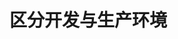 <!--
 * Author  rhys.zhao
 * Date  2023-03-06 11:28:14
 * LastEditors  rhys.zhao
 * LastEditTime  2023-03-06 11:28:17
 * Description
-->

# 区分开发与生产环境
